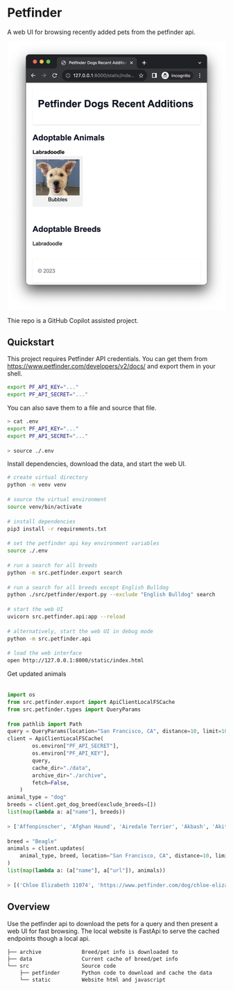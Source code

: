 # Petfinder

A web UI for browsing recently added pets from the petfinder api.

![](docs/screenshot.png)

Thie repo is a GitHub Copilot assisted project.


## Quickstart

This project requires Petfinder API credentials.  You can get them from https://www.petfinder.com/developers/v2/docs/ and export them in your shell.

```bash
export PF_API_KEY="..."
export PF_API_SECRET="..."
```

You can also save them to a file and source that file.
```bash
> cat .env
export PF_API_KEY="..."
export PF_API_SECRET="..."

> source ./.env
```

Install dependencies, download the data, and start the web UI.

```bash
# create virtual directory
python -m venv venv

# source the virtual environment
source venv/bin/activate

# install dependencies
pip3 install -r requirements.txt

# set the petfinder api key environment variables
source ./.env

# run a search for all breeds
python -m src.petfinder.export search

# run a search for all breeds except English Bulldog
python ./src/petfinder/export.py --exclude "English Bulldog" search

# start the web UI
uvicorn src.petfinder.api:app --reload

# alternatively, start the web UI in debug mode
python -m src.petfinder.api

# load the web interface
open http://127.0.0.1:8000/static/index.html
```

Get updated animals
```python

import os
from src.petfinder.export import ApiClientLocalFSCache
from src.petfinder.types import QueryParams

from pathlib import Path
query = QueryParams(location="San Francisco, CA", distance=10, limit=100)
client = ApiClientLocalFSCache(
        os.environ["PF_API_SECRET"],
        os.environ["PF_API_KEY"],
        query,
        cache_dir="./data",
        archive_dir="./archive",
        fetch=False,
    )
animal_type = "dog"
breeds = client.get_dog_breed(exclude_breeds=[])
list(map(lambda a: a["name"], breeds))

> ['Affenpinscher', 'Afghan Hound', 'Airedale Terrier', 'Akbash', 'Akita', 'Alaskan Malamute', 'American Bulldog', ...]

breed = "Beagle"
animals = client.updates(
    animal_type, breed, location="San Francisco, CA", distance=10, limit=100
)
list(map(lambda a: (a["name"], a["url"]), animals))

> [('Chloe Elizabeth 11074', 'https://www.petfinder.com/dog/chloe-elizabeth-11074-68787731/ca/san-francisco/muttville-senior-dog-rescue-ca1287/?referrer_id=e67817be-12d8-4e52-a7f2-86cedbeb08e4&utm_source=api&utm_medium=partnership&utm_content=e67817be-12d8-4e52-a7f2-86cedbeb08e4')]
```

## Overview

Use the petfinder api to download the pets for a query and then present a web UI for fast browsing.
The local website is FastApi to serve the cached endpoints though a local api.

```
├── archive             Breed/pet info is downloaded to
├── data                Current cache of breed/pet info
└── src                 Source code
    ├── petfinder       Python code to download and cache the data
    └── static          Website html and javascript
```